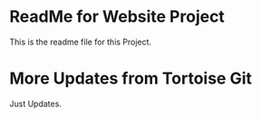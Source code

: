 # ReadMe for Website Project

This is the readme file for this Project.

# More Updates from Tortoise Git

Just Updates.

